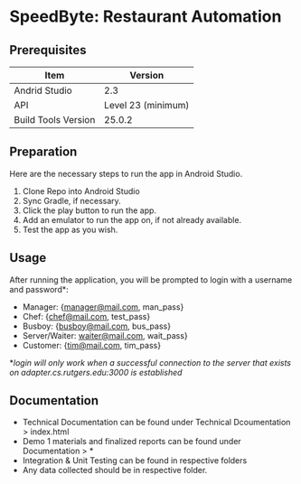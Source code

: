 # SpeedByte: Restaurant Automation

## Prerequisites

Item  |  Version
--|--
Andrid Studio  |  2.3
API  |  Level 23 (minimum)
Build Tools Version | 25.0.2

## Preparation
Here are the necessary steps to run the app in Android Studio. 
1. Clone Repo into Android Studio
2. Sync Gradle, if necessary.
3. Click the play button to run the app.
4. Add an emulator to run the app on, if not already available.
5. Test the app as you wish.

## Usage

After running the application, you will be prompted to login with a username and password*:

* Manager: {manager@mail.com, man_pass}
* Chef: {chef@mail.com, test_pass}
* Busboy: {busboy@mail.com, bus_pass}
* Server/Waiter: waiter@mail.com, wait_pass}
* Customer: {tim@mail.com, tim_pass}

&ast;*login will only work when a successful connection to the server that exists on adapter.cs.rutgers.edu:3000 is established*

## Documentation
* Technical Documentation can be found under Technical Dcoumentation > index.html
* Demo 1 materials and finalized reports can be found under Documentation > &ast;
* Integration & Unit Testing can be found in respective folders
* Any data collected should be in respective folder.
